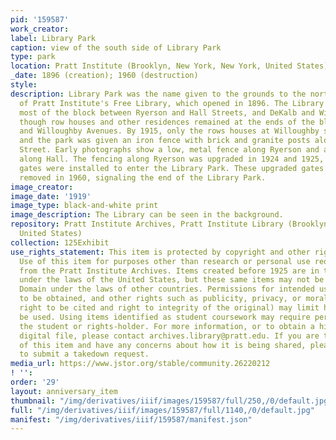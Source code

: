 ```yaml
---
pid: '159587'
work_creator:
label: Library Park
caption: view of the south side of Library Park
type: park
location: Pratt Institute (Brooklyn, New York, New York, United States)
_date: 1896 (creation); 1960 (destruction)
style:
description: Library Park was the name given to the grounds to the north and south
  of Pratt Institute's Free Library, which opened in 1896. The Library Park took up
  most of the block between Ryerson and Hall Streets, and DeKalb and Willoughby Avenues,
  though row houses and other residences remained at the ends of the block along DeKalb
  and Willoughby Avenues. By 1915, only the rows houses at Willoughby still stood
  and the park was given an iron fence with brick and granite posts along Ryerson
  Street. Early photographs show a low, metal fence along Ryerson and a taller fence
  along Hall. The fencing along Ryerson was upgraded in 1924 and 1925, when ornate
  gates were installed to enter the Library Park. These upgraded gates were eventually
  removed in 1960, signaling the end of the Library Park.
image_creator:
image_date: '1919'
image_type: black-and-white print
image_description: The Library can be seen in the background.
repository: Pratt Institute Archives, Pratt Institute Library (Brooklyn, New York,
  United States)
collection: 125Exhibit
use_rights_statement: This item is protected by copyright and other rights and restrictions.
  Use of this item for purposes other than research or personal use requires permission
  from the Pratt Institute Archives. Items created before 1925 are in the Public Domain
  under the laws of the United States, but these same items may not be in the Public
  Domain under the laws of other countries. Permissions for intended uses may need
  to be obtained, and other rights such as publicity, privacy, or moral rights (e.g.
  right to be cited and right to integrity of the original) may limit how items can
  be used. Using items identified as student coursework may require permission from
  the student or rights-holder. For more information, or to obtain a high resolution
  digital file, please contact archives.library@pratt.edu. If you are the rights-holder
  of this item and have any concerns about how it is being shared, please visit https://libguides.pratt.edu/archives/takedown
  to submit a takedown request.
media_url: https://www.jstor.org/stable/community.26220212
! '':
order: '29'
layout: anniversary_item
thumbnail: "/img/derivatives/iiif/images/159587/full/250,/0/default.jpg"
full: "/img/derivatives/iiif/images/159587/full/1140,/0/default.jpg"
manifest: "/img/derivatives/iiif/159587/manifest.json"
---
```

